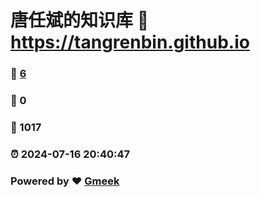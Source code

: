 # 唐任斌的知识库 :link: https://tangrenbin.github.io 
### :page_facing_up: [6](https://tangrenbin.github.io/tag.html) 
### :speech_balloon: 0 
### :hibiscus: 1017 
### :alarm_clock: 2024-07-16 20:40:47 
### Powered by :heart: [Gmeek](https://github.com/Meekdai/Gmeek)
